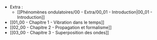 - Extra :
	- [[Phénomènes ondulatoires/00 - Extra/00_01 - Introduction|00_01 - Introduction]]
- [[01_00 - Chapitre 1 - Vibration dans le temps]]
- [[02_00 - Chapitre 2 - Propagation et formalisme]]
- [[03_00 - Chapitre 3 - Superposition des ondes]]
